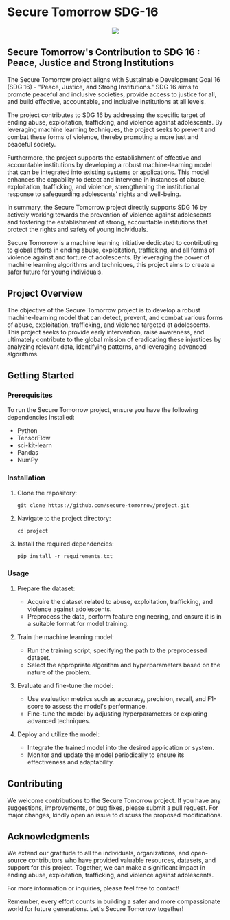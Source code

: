 # Secure Tomorrow SDG-16

<center><img src="https://www.un.org/sustainabledevelopment/wp-content/uploads/2015/12/english_SDG_17goals_poster_all_languages_with_UN_emblem_1.png"></center>

## Secure Tomorrow's Contribution to SDG 16 : Peace, Justice and Strong Institutions

The Secure Tomorrow project aligns with Sustainable Development Goal 16 (SDG 16) - "Peace, Justice, and Strong Institutions." SDG 16 aims to promote peaceful and inclusive societies, provide access to justice for all, and build effective, accountable, and inclusive institutions at all levels.

The project contributes to SDG 16 by addressing the specific target of ending abuse, exploitation, trafficking, and violence against adolescents. By leveraging machine learning techniques, the project seeks to prevent and combat these forms of violence, thereby promoting a more just and peaceful society.

Furthermore, the project supports the establishment of effective and accountable institutions by developing a robust machine-learning model that can be integrated into existing systems or applications. This model enhances the capability to detect and intervene in instances of abuse, exploitation, trafficking, and violence, strengthening the institutional response to safeguarding adolescents' rights and well-being.

In summary, the Secure Tomorrow project directly supports SDG 16 by actively working towards the prevention of violence against adolescents and fostering the establishment of strong, accountable institutions that protect the rights and safety of young individuals.

Secure Tomorrow is a machine learning initiative dedicated to contributing to global efforts in ending abuse, exploitation, trafficking, and all forms of violence against and torture of adolescents. By leveraging the power of machine learning algorithms and techniques, this project aims to create a safer future for young individuals.

## Project Overview

The objective of the Secure Tomorrow project is to develop a robust machine-learning model that can detect, prevent, and combat various forms of abuse, exploitation, trafficking, and violence targeted at adolescents. This project seeks to provide early intervention, raise awareness, and ultimately contribute to the global mission of eradicating these injustices by analyzing relevant data, identifying patterns, and leveraging advanced algorithms.

## Getting Started

### Prerequisites

To run the Secure Tomorrow project, ensure you have the following dependencies installed:

- Python 
- TensorFlow 
- sci-kit-learn 
- Pandas
- NumPy 

### Installation

1. Clone the repository:

   ```
   git clone https://github.com/secure-tomorrow/project.git
   ```

2. Navigate to the project directory:

   ```
   cd project
   ```

3. Install the required dependencies:

   ```
   pip install -r requirements.txt
   ```

### Usage

1. Prepare the dataset:

   - Acquire the dataset related to abuse, exploitation, trafficking, and violence against adolescents.
   - Preprocess the data, perform feature engineering, and ensure it is in a suitable format for model training.

2. Train the machine learning model:

   - Run the training script, specifying the path to the preprocessed dataset.
   - Select the appropriate algorithm and hyperparameters based on the nature of the problem.

3. Evaluate and fine-tune the model:

   - Use evaluation metrics such as accuracy, precision, recall, and F1-score to assess the model's performance.
   - Fine-tune the model by adjusting hyperparameters or exploring advanced techniques.

4. Deploy and utilize the model:

   - Integrate the trained model into the desired application or system.
   - Monitor and update the model periodically to ensure its effectiveness and adaptability.

## Contributing

We welcome contributions to the Secure Tomorrow project. If you have any suggestions, improvements, or bug fixes, please submit a pull request. For major changes, kindly open an issue to discuss the proposed modifications.


## Acknowledgments

We extend our gratitude to all the individuals, organizations, and open-source contributors who have provided valuable resources, datasets, and support for this project. Together, we can make a significant impact in ending abuse, exploitation, trafficking, and violence against adolescents.

For more information or inquiries, please feel free to contact!

Remember, every effort counts in building a safer and more compassionate world for future generations. Let's Secure Tomorrow together!
